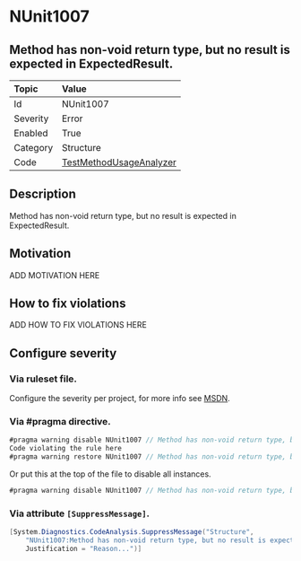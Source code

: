 # NUnit1007
## Method has non-void return type, but no result is expected in ExpectedResult.

| Topic    | Value
| :--      | :--
| Id       | NUnit1007
| Severity | Error
| Enabled  | True
| Category | Structure
| Code     | [TestMethodUsageAnalyzer](https://github.com/nunit/nunit.analyzers/blob/master/src/nunit.analyzers/TestMethodUsage/TestMethodUsageAnalyzer.cs)


## Description

Method has non-void return type, but no result is expected in ExpectedResult.

## Motivation

ADD MOTIVATION HERE

## How to fix violations

ADD HOW TO FIX VIOLATIONS HERE

<!-- start generated config severity -->
## Configure severity

### Via ruleset file.

Configure the severity per project, for more info see [MSDN](https://msdn.microsoft.com/en-us/library/dd264949.aspx).

### Via #pragma directive.
```C#
#pragma warning disable NUnit1007 // Method has non-void return type, but no result is expected in ExpectedResult.
Code violating the rule here
#pragma warning restore NUnit1007 // Method has non-void return type, but no result is expected in ExpectedResult.
```

Or put this at the top of the file to disable all instances.
```C#
#pragma warning disable NUnit1007 // Method has non-void return type, but no result is expected in ExpectedResult.
```

### Via attribute `[SuppressMessage]`.

```C#
[System.Diagnostics.CodeAnalysis.SuppressMessage("Structure", 
    "NUnit1007:Method has non-void return type, but no result is expected in ExpectedResult.",
    Justification = "Reason...")]
```
<!-- end generated config severity -->

